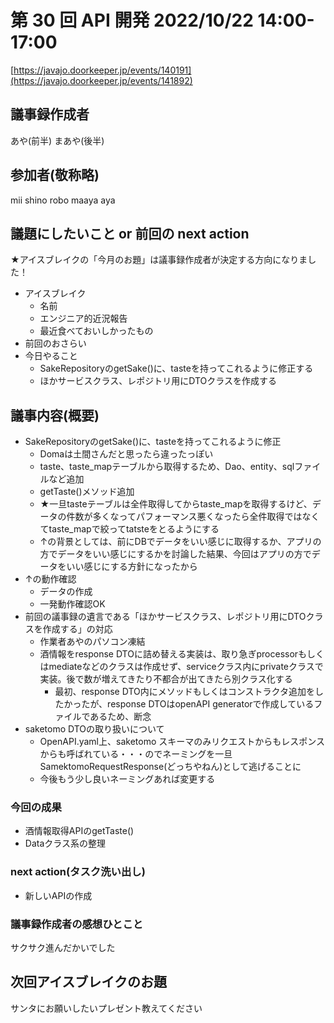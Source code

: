 # 第 30 回 API 開発 2022/10/22 14:00-17:00

[https://javajo.doorkeeper.jp/events/140191](https://javajo.doorkeeper.jp/events/141892)

## 議事録作成者
あや(前半)
まあや(後半)

## 参加者(敬称略)
mii
shino
robo
maaya
aya

## 議題にしたいこと or 前回の next action
★アイスブレイクの「今月のお題」は議事録作成者が決定する方向になりました！

- アイスブレイク
    - 名前
    - エンジニア的近況報告
    - 最近食べておいしかったもの
- 前回のおさらい
- 今日やること
  - SakeRepositoryのgetSake()に、tasteを持ってこれるように修正する
  - ほかサービスクラス、レポジトリ用にDTOクラスを作成する

## 議事内容(概要)
- SakeRepositoryのgetSake()に、tasteを持ってこれるように修正
  - Domaは土間さんだと思ったら違ったっぽい
  - taste、taste_mapテーブルから取得するため、Dao、entity、sqlファイルなど追加
  - getTaste()メソッド追加
  - ★一旦tasteテーブルは全件取得してからtaste_mapを取得するけど、データの件数が多くなってパフォーマンス悪くなったら全件取得ではなくてtaste_mapで絞ってtatsteをとるようにする
  - ↑の背景としては、前にDBでデータをいい感じに取得するか、アプリの方でデータをいい感じにするかを討論した結果、今回はアプリの方でデータをいい感じにする方針になったから
- ↑の動作確認
  - データの作成
  - 一発動作確認OK
- 前回の議事録の遺言である「ほかサービスクラス、レポジトリ用にDTOクラスを作成する」の対応
    - 作業者あやのパソコン凍結
    - 酒情報をresponse DTOに詰め替える実装は、取り急ぎprocessorもしくはmediateなどのクラスは作成せず、serviceクラス内にprivateクラスで実装。後で数が増えてきたり不都合が出てきたら別クラス化する
      - 最初、response DTO内にメソッドもしくはコンストラクタ追加をしたかったが、response DTOはopenAPI generatorで作成しているファイルであるため、断念
- saketomo DTOの取り扱いについて
  - OpenAPI.yaml上、saketomo スキーマのみリクエストからもレスポンスからも呼ばれている・・・のでネーミングを一旦 SamektomoRequestResponse(どっちやねん)として逃げることに
  - 今後もう少し良いネーミングあれば変更する

### 今回の成果
- 酒情報取得APIのgetTaste()
- Dataクラス系の整理

### next action(タスク洗い出し)
- 新しいAPIの作成

### 議事録作成者の感想ひとこと
サクサク進んだかいでした

## 次回アイスブレイクのお題
サンタにお願いしたいプレゼント教えてください
